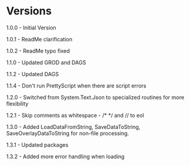 # Versions

1.0.0 - Initial Version

1.0.1 - ReadMe clarification

1.0.2 - ReadMe typo fixed

1.1.0 - Updated GROD and DAGS

1.1.2 - Updated DAGS

1.1.4 - Don't run PrettyScript when there are script errors

1.2.0 - Switched from System.Text.Json to specialized routines for more flexibility

1.2.1 - Skip comments as whitespace - /* */ and // to eol

1.3.0 - Added LoadDataFromString, SaveDataToString, SaveOverlayDataToString for non-file processing.

1.3.1 - Updated packages

1.3.2 - Added more error handling when loading